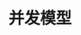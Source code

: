 <!--
 * @Author: your name
 * @Date: 2021-05-26 19:41:47
 * @LastEditTime: 2021-05-26 19:42:39
 * @LastEditors: Please set LastEditors
 * @Description: In User Settings Edit
 * @FilePath: /go_notes/docs/常见并发模型.md
-->

# 并发模型
